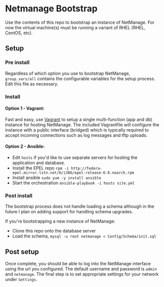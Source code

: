 # Netmanage Bootstrap

Use the contents of this repo to bootstrap an instance of NetManage. For now the virtual machine(s) must be running a variant of RHEL (RHEL, CentOS, etc).

## Setup

### Pre install

Regardless of which option you use to bootstrap NetManage, `group_vars/all` contains the configurable variables for the setup process. Edit this file as necessary.

### Install

#### Option 1 - Vagrant:

Fast and easy, use [Vagrant](https://www.vagrantup.com/) to setup a single multi-function (app and db) instance for hosting NetManage. The included Vagrantfile will configure the instance with a public interface (bridged) which is typically required to accept incoming connections such as log messages and tftp uploads. 

#### Option 2 - Ansible:

* Edit `hosts` if you'd like to use separate servers for hosting the application and database.
* Install the EPEL repo `rpm -i http://fedora-epel.mirror.lstn.net/6/i386/epel-release-6-8.noarch.rpm`
* Install ansible `sudo yum -y install ansible`
* Start the orchestration `ansible-playbook -i hosts site.yml`

### Post install

The bootstrap process does not handle loading a schema although in the future I plan on adding support for handling schema upgrades.

If you're bootstrapping a new instance of NetManage:

* Clone this repo onto the database server
* Load the schema, `mysql -u root netmanage < Config/Schema/init.sql`

## Post setup

Once complete, you should be able to log into the NetManage interface using the url you configured. The default username and password is `admin` and `netmanage`. The final step is to set appropriate settings for your network under `Settings`.
